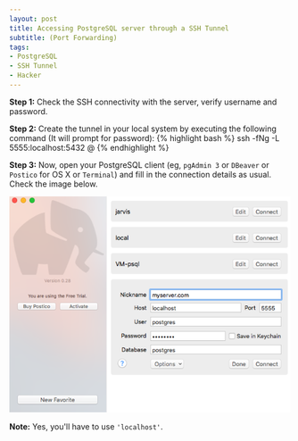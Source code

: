 ```yaml
---
layout: post
title: Accessing PostgreSQL server through a SSH Tunnel
subtitle: (Port Forwarding)
tags:
- PostgreSQL
- SSH Tunnel
- Hacker
---
```


<b>Step 1:</b> Check the SSH connectivity with the server, verify username and password.

<b>Step 2:</b> Create the tunnel in your local system by executing the following command (It will prompt for password):
{% highlight bash %}
ssh -fNg -L 5555:localhost:5432 <user>@<server>
{% endhighlight %}

<b>Step 3:</b> Now, open your PostgreSQL client (eg, `pgAdmin 3` or `DBeaver` or `Postico` for OS X or `Terminal`) and fill in the connection details as usual. Check the image below.

<p><img class="img-responsive" src="assets/images/postico-port-forwarding.png" alt="Postico DB connection" /></p>

<b>Note:</b> Yes, you'll have to use `'localhost'`.
